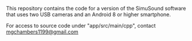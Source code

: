 This repository contains the code for a version of the SimuSound software that uses two USB cameras and an Android 8 or higher smartphone.

For access to source code under "app/src/main/cpp", contact mgchambers1199@gmail.com